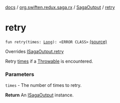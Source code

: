 [docs](../../index.md) / [org.swiften.redux.saga.rx](../index.md) / [SagaOutput](index.md) / [retry](./retry.md)

# retry

`fun retry(times: `[`Long`](https://kotlinlang.org/api/latest/jvm/stdlib/kotlin/-long/index.html)`): <ERROR CLASS>` [(source)](https://github.com/protoman92/KotlinRedux/tree/master/common/common-rx-saga/src/main/kotlin/org/swiften/redux/saga/rx/RxSaga.kt#L94)

Overrides [ISagaOutput.retry](../../org.swiften.redux.saga.common/-i-saga-output/retry.md)

Retry [times](../../org.swiften.redux.saga.common/-i-saga-output/retry.md#org.swiften.redux.saga.common.ISagaOutput$retry(kotlin.Long)/times) if a [Throwable](https://kotlinlang.org/api/latest/jvm/stdlib/kotlin/-throwable/index.html) is encountered.

### Parameters

`times` - The number of times to retry.

**Return**
An [ISagaOutput](../../org.swiften.redux.saga.common/-i-saga-output/index.md) instance.


